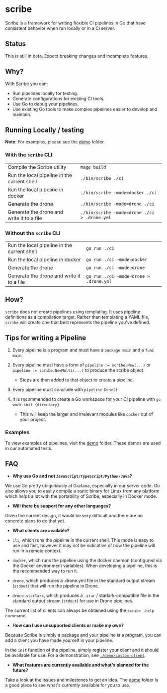 # scribe

Scribe is a framework for writing flexible CI pipelines in Go that have consistent behavior when ran locally or in a CI server.

## Status

This is still in beta. Expect breaking changes and incomplete features.

## Why?

With Scribe you can:

- Run pipelines locally for testing.
- Generate configurations for existing CI tools.
- Use Go to debug your pipelines.
- Use existing Go tools to make complex pipelines easier to develop and maintain.

## Running Locally / testing

**Note**: For examples, please see the [demo](demo/) folder.

### With the `scribe` CLI

|                                             |                                              |
| ------------------------------------------- | -------------------------------------------- |
| Compile the Scribe utility                  | `mage build`                                 |
| Run the local pipeline in the current shell | `./bin/scribe ./ci`                          |
| Run the local pipeline in docker            | `./bin/scribe -mode=docker ./ci`             |
| Generate the drone                          | `./bin/scribe -mode=drone ./ci`              |
| Generate the drone and write it to a file   | `./bin/scribe -mode=drone ./ci > .drone.yml` |

### Without the `scribe` CLI

|                                             |                                        |
| ------------------------------------------- | -------------------------------------- |
| Run the local pipeline in the current shell | `go run ./ci`                          |
| Run the local pipeline in docker            | `go run ./ci -mode=docker`             |
| Generate the drone                          | `go run ./ci -mode=drone`              |
| Generate the drone and write it to a file   | `go run ./ci -mode=drone > .drone.yml` |

## How?

`scribe` does not create pipelines using templating. It uses pipeline definitions as a compilation target. Rather than templating a YAML file, `scribe` will create one that best represents the pipeline you've defined.

## Tips for writing a Pipeline

1. Every pipeline is a program and must have a `package main` and a `func main`.
2. Every pipeline must have a form of `pipeline := scribe.New(...)` or `pipeline := scribe.NewMulti(...)` to produce the scribe object.

   - Steps are then added to that object to create a pipeline.

3. Every pipeline must conclude with `pipeline.Done()`

4. It is recommended to create a Go workspace for your CI pipeline with `go work init {directory}`.

   - This will keep the larger and irrelevant modules like `docker` out of your project.

### Examples

To view examples of pipelines, visit the [demo](./demo) folder. These demos are used in our automated tests.

## FAQ

- **Why use Go and not `JavaScript/TypeScript/Python/Java`?**

We use Go pretty ubiquitously at Grafana, especially in our server code. Go also allows you to easily compile a static binary for Linux from any platform which helps a lot with the portability of Scribe, especially in Docker mode.

- **Will there be support for any other languages?**

Given the current design, it would be very difficult and there are no concrete plans to do that yet.

- **What clients are available?**

- `cli`, which runs the pipeline in the current shell. This mode is easy to use and fast, however it may not be indicative of how the pipeline will run in a remote context.
- `docker`, which runs the pipeline using the docker daemon (configured via the Docker environment variables). When developing a pipeline, this is the recommended way to run it.
- `drone`, which produces a .drone.yml file in the standard output stream (`stdout`) that will run the pipeline in Drone.
- `drone-starlark`, which produces a `.star` / starlark-compatible file in the standard output stream (`stdout`) for use in Drone pipelines.

The current list of clients can always be obtained using the `scribe -help` command.

- **How can I use unsupported clients or make my own?**

Because Scribe is simply a package and your pipeline is a program, you can add a client you have made yourself in your pipeline.

In the `init` function of the pipeline, simply register your client and it should be available for use. For a demonstration, see [`./demo/custom-client`](./demo/custom-client).

- **What features are currently available and what's planned for the future?**

Take a look at the issues and milestones to get an idea. The [demo](./demo) folder is a good place to see what's currently available for you to use.
